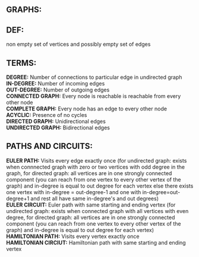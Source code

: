 **GRAPHS:**
--

**DEF:**
---
non empty set of vertices and possibly empty set of edges

**TERMS:**
---
**DEGREE:** Number of connections to particular edge in undirected graph\
**IN-DEGREE:** Number of incoming edges\
**OUT-DEGREE:** Number of outgoing edges\
**CONNECTED GRAPH:** Every node is reachable is reachable from every other node\
**COMPLETE GRAPH:** Every node has an edge to every other node\
**ACYCLIC:** Presence of no cycles\
**DIRECTED GRAPH:** Unidirectional edges\
**UNDIRECTED GRAPH:** Bidirectional edges

**PATHS AND CIRCUITS:**
---
**EULER PATH:** Visits every edge exactly once (for undirected graph: exists when connnected graph with zero or two vertices with odd degree in the graph, for directed graph: all vertices are in one strongly connected component (you can reach from one vertex to every other vertex of the graph) and in-degree is equal to out degree for each vertex else there exists one vertex with in-degree = out-degree-1 and one with in-degree=out-degree+1 and rest all have same in-degree's and out degrees)\
**EULER CIRCUIT:** Euler path with same starting and ending vertex (for undirected graph: exists when connected graph with all vertices with even degree,  for directed graph: all vertices are in one strongly connected component (you can reach from one vertex to every other vertex of the graph) and in-degree is equal to out degree for each vertex)\
**HAMILTONIAN PATH:** Visits every vertex exactly once\
**HAMILTONIAN CIRCIUT:** Hamiltonian path with same starting and ending vertex
